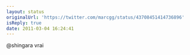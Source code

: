 ```yaml
---
layout: status
originalUrl: 'https://twitter.com/marcgg/status/43708451414736896'
isReply: true
date: 2011-03-04 16:24:41
---
```


@shingara vrai
